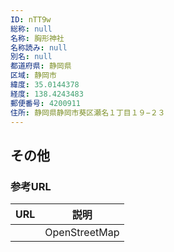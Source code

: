 ```yaml
---
ID: nTT9w
総称: null
名称: 胸形神社
名称読み: null
別名: null
都道府県: 静岡県
区域: 静岡市
緯度: 35.0144378
経度: 138.4243483
郵便番号: 4200911
住所: 静岡県静岡市葵区瀬名１丁目１９−２３
---
```


## その他

### 参考URL

| URL | 説明          |
| --- | ------------- |
|     | OpenStreetMap |
